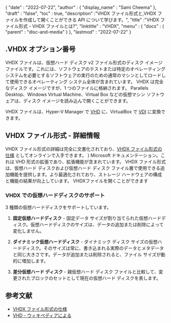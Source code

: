 {
  "date" : "2022-07-22",
  "author" : {
    "display_name" : "Sami Cheema"
},
  "draft" : "false",
   "toc" : true,
  "description" :"VHDX ファイル形式と,VHDX ファイルを作成して開くことができる API について学びます。",
  "title" :"VHDX ファイル形式 - VHDX ファイルとは?",
  "linktitle" : "VHDX",
  "menu" : {
    "docs" : {
      "parent" : "disc-and-media"
}
},
  "lastmod" : "2022-07-22"
}

## .VHDX オプション番号

VHDX ファイルは、仮想ハード ディスク v2 ファイル形式のディスク イメージ ファイルです。これには、ソフトウェアのテストまたは特定のオペレーティング システムを必要とするソフトウェアの実行のための通常のマシンとしてロードして使用できるオペレーティング システム全体が含まれています。 VHDX は完全なディスク イメージですが、1 つのファイルに格納されます。 Parallels Desktop、Windows Virtual Machine、Virtual Box などの仮想マシン ソフトウェアは、ディスク イメージを読み込んで開くことができます。

VHDX ファイルは、Hyper-V Manager で [VHD](/disc-and-media/vhd/) に、VirtualBox で [VDI](/disc-and-media/vdi/) に変換できます。

## VHDX ファイル形式 - 詳細情報

VHDX ファイル形式の詳細は完全に文書化されており、[VHDX ファイル形式の仕様](https://learn.microsoft.com/en-us/openspecs/windows_protocols/ms-vhdx/83e061f8-f6e2-4de1-91bd-5d518a43d477) としてオンラインで入手できます。 ) Microsoft ドキュメンテーション。これは VHD 形式の拡張であり、拡張機能が含まれています。 VHDX ファイル形式は、仮想ハード ディスクおよび仮想ハード ディスク ファイル層で使用できる追加機能を提供します。より最適化されており、ストレージ ハードウェアの構成と機能の結果が向上しています。 VHDXファイルを開くことができます

### VHDX での仮想ハードディスクのサポート

3 種類の仮想ハードディスクをサポートしています。

1. **固定仮想ハードディスク** - 固定データ サイズが割り当てられた仮想ハードディスク。仮想ハードディスクのサイズは、データの追加または削除によって変化しません。

1. **ダイナミック仮想ハードディスク** - ダイナミック ディスク サイズの仮想ハードディスク。そのサイズは常に、書き込まれる実際のデータとメタデータと同じ大きさです。データが追加または削除されると、ファイル サイズが動的に増加します。

1. **差分仮想ハード ディスク** - 親仮想ハード ディスク ファイルと比較して、変更されたブロックのセットとして現在の仮想ハード ディスクを表します。

## 参考文献

* [VHDX ファイル形式の仕様](https://learn.microsoft.com/en-us/openspecs/windows_protocols/ms-vhdx/83e061f8-f6e2-4de1-91bd-5d518a43d477)
* [VHD - ウィキペディアによる](https://en.wikipedia.org/wiki/VHD_(file_format))

